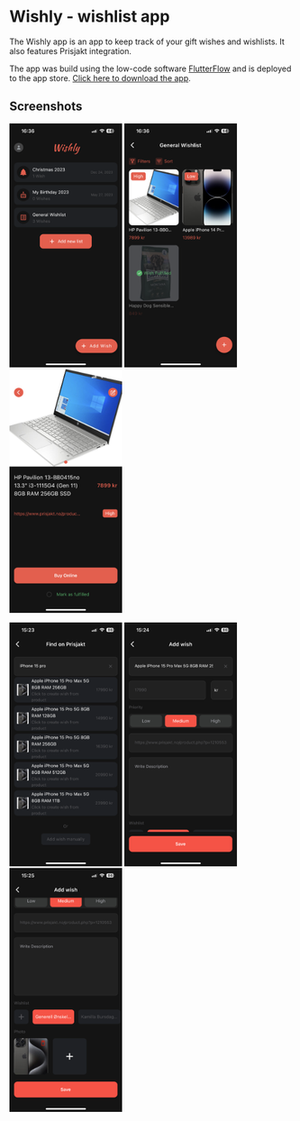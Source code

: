 # Wishly - wishlist app
The Wishly app is an app to keep track of your gift wishes and wishlists. It also features Prisjakt integration.

The app was build using the low-code software [FlutterFlow](https://flutterflow.io/) and is deployed to the app store. [Click here to download the app](https://apps.apple.com/no/app/wishly-the-wishlist-app/id1666070879?l=nb).

## Screenshots
<img src="/screenshots/IMG_9229.PNG" width="200"> <img src="/screenshots/IMG_9230.PNG" width="200"> <img src="/screenshots/IMG_9231.PNG" width="200">

<img src="/screenshots/20231105_142332000_iOS.png" width="200"> <img src="/screenshots/20231105_142452000_iOS.png" width="200"> <img src="/screenshots/20231105_142504000_iOS.png" width="200">
